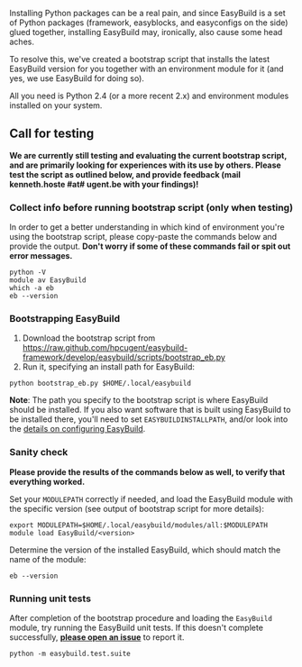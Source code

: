 Installing Python packages can be a real pain, and since EasyBuild is a set of Python packages (framework, easyblocks, and easyconfigs on the side) glued together, installing EasyBuild may, ironically, also cause some head aches.

To resolve this, we've created a bootstrap script that installs the latest EasyBuild version for you together with an environment module for it (and yes, we use EasyBuild for doing so).

All you need is Python 2.4 (or a more recent 2.x) and environment modules installed on your system.

## Call for testing

**We are currently still testing and evaluating the current bootstrap script, and are primarily looking for experiences with its use by others. Please test the script as outlined below, and provide feedback (mail kenneth.hoste #at# ugent.be with your findings)!**

### Collect info before running bootstrap script (only when testing)

In order to get a better understanding in which kind of environment you're using the bootstrap script, please copy-paste the commands below and provide the output.
**Don't worry if some of these commands fail or spit out error messages.**

```shell
python -V
module av EasyBuild
which -a eb
eb --version
```

### Bootstrapping EasyBuild

1. Download the bootstrap script from https://raw.github.com/hpcugent/easybuild-framework/develop/easybuild/scripts/bootstrap_eb.py
2. Run it, specifying an install path for EasyBuild:

```shell
python bootstrap_eb.py $HOME/.local/easybuild
```

**Note**: The path you specify to the bootstrap script is where EasyBuild should be installed. If you also want software that is built using EasyBuild to be installed there, you'll need to set `EASYBUILDINSTALLPATH`, and/or look into the [details on configuring EasyBuild](https://github.com/hpcugent/easybuild/wiki/Configuration).

### Sanity check

**Please provide the results of the commands below as well, to verify that everything worked.**

Set your `MODULEPATH` correctly if needed, and load the EasyBuild module with the specific version (see output of bootstrap script for more details):

```shell
export MODULEPATH=$HOME/.local/easybuild/modules/all:$MODULEPATH
module load EasyBuild/<version>
```

Determine the version of the installed EasyBuild, which should match the name of the module:

```shell
eb --version
```

### Running unit tests

After completion of the bootstrap procedure and loading the `EasyBuild` module, try running the EasyBuild unit tests. If this doesn't complete successfully, **[please open an issue](https://github.com/hpcugent/easybuild-framework/issues/new)** to report it.

```
python -m easybuild.test.suite
```